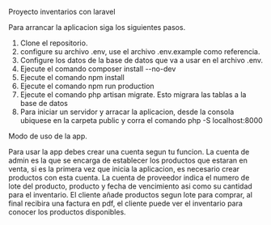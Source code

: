 Proyecto inventarios con laravel

Para arrancar la aplicacion siga los siguientes pasos.

1. Clone el repositorio.
2. configure su archivo .env, use el archivo .env.example como referencia.
3. Configure los datos de la base de datos que va a usar en el archivo .env.
4. Ejecute el comando composer install --no-dev
5. Ejecute el comando npm install
6. Ejecute el comando npm run production
7. Ejecute el comando php artisan migrate. Esto migrara las tablas a la base de datos
8. Para iniciar un servidor y arracar la aplicacion, desde la consola ubiquese en la carpeta public y corra el comando php -S localhost:8000


Modo de uso de la app.

Para usar la app debes crear una cuenta segun tu funcion.
La cuenta de admin es la que se encarga de establecer los productos que estaran en venta, si es la primera vez que inicia la aplicacion, es necesario crear productos con esta cuenta.
La cuenta de proveedor indica el numero de lote del producto, producto y fecha de vencimiento asi como su cantidad para el inventario.
El cliente añade productos segun lote para comprar, al final recibira una factura en pdf, el cliente puede ver el inventario para conocer los productos disponibles.
